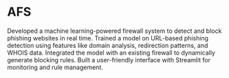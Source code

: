 # AFS
Developed a machine learning-powered firewall system to detect and block phishing websites in real time. Trained a model on URL-based phishing detection using features like domain analysis, redirection patterns, and WHOIS data. Integrated the model with an existing firewall to dynamically generate blocking rules. Built a user-friendly interface with Streamlit for monitoring and rule management.
